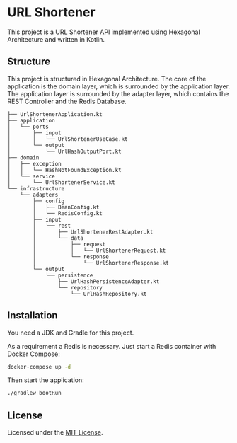 # URL Shortener

This project is a URL Shortener API implemented using Hexagonal Architecture and written in Kotlin.

## Structure

This project is structured in Hexagonal Architecture. The core of the application is the domain layer, which is
surrounded by the application layer. The application layer is surrounded by the adapter layer, which contains the
REST Controller and the Redis Database.

```
├── UrlShortenerApplication.kt
├── application
│   └── ports
│       ├── input
│       │   └── UrlShortenerUseCase.kt
│       └── output
│           └── UrlHashOutputPort.kt
├── domain
│   ├── exception
│   │   └── HashNotFoundException.kt
│   └── service
│       └── UrlShortenerService.kt
└── infrastructure
    └── adapters
        ├── config
        │   ├── BeanConfig.kt
        │   └── RedisConfig.kt
        ├── input
        │   └── rest
        │       ├── UrlShortenerRestAdapter.kt
        │       └── data
        │           ├── request
        │           │   └── UrlShortenerRequest.kt
        │           └── response
        │               └── UrlShortenerResponse.kt
        └── output
            └── persistence
                ├── UrlHashPersistenceAdapter.kt
                └── repository
                    └── UrlHashRepository.kt
```

## Installation

You need a JDK and Gradle for this project.

As a requirement a Redis is necessary. Just start a Redis container with Docker Compose:

```bash
docker-compose up -d
```

Then start the application:

```bash
./gradlew bootRun
```

## License

Licensed under the [MIT License](LICENSE).
